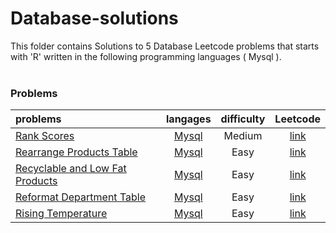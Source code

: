 # Database-solutions
This folder contains Solutions to 5 Database Leetcode problems that starts with 'R' written in the following programming languages ( Mysql ).<br><br>
### Problems ###
|problems|langages|difficulty|Leetcode|
|:-------|:------:|:--------:|:------:|
|[Rank Scores](./scripts/database/R/Rank%20Scores/)|[Mysql](./scripts/database/R/Rank%20Scores/Rank%20Scores.sql)|Medium|[link](https://leetcode.com/problems/rank-scores)|
|[Rearrange Products Table](./scripts/database/R/Rearrange%20Products%20Table/)|[Mysql](./scripts/database/R/Rearrange%20Products%20Table/Rearrange%20Products%20Table.sql)|Easy|[link](https://leetcode.com/problems/rearrange-products-table)|
|[Recyclable and Low Fat Products](./scripts/database/R/Recyclable%20and%20Low%20Fat%20Products/)|[Mysql](./scripts/database/R/Recyclable%20and%20Low%20Fat%20Products/Recyclable%20and%20Low%20Fat%20Products.sql)|Easy|[link](https://leetcode.com/problems/recyclable-and-low-fat-products)|
|[Reformat Department Table](./scripts/database/R/Reformat%20Department%20Table/)|[Mysql](./scripts/database/R/Reformat%20Department%20Table/Reformat%20Department%20Table.sql)|Easy|[link](https://leetcode.com/problems/reformat-department-table)|
|[Rising Temperature](./scripts/database/R/Rising%20Temperature/)|[Mysql](./scripts/database/R/Rising%20Temperature/Rising%20Temperature.sql)|Easy|[link](https://leetcode.com/problems/rising-temperature)|
